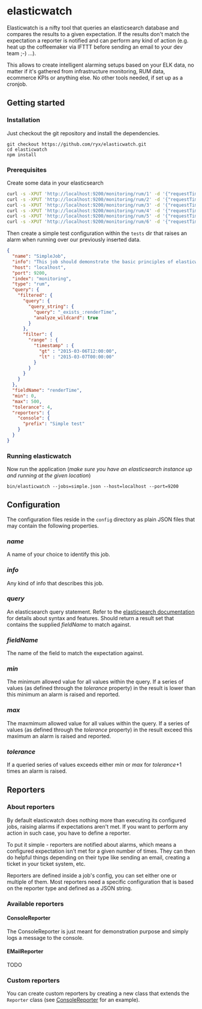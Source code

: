# elasticwatch

Elasticwatch is a nifty tool that queries an elasticsearch database and compares the results to a given expectation. If the results don't match the expectation a reporter is notified and can perform any kind of action (e.g. heat up the coffeemaker via IFTTT before sending an email to your dev team ;-) ...).

This allows to create intelligent alarming setups based on your ELK data, no matter if it's gathered from infrastructure monitoring, RUM data, ecommerce KPIs or anything else. No other tools needed, if set up as a cronjob.

## Getting started

### Installation
Just checkout the git repository and install the dependencies.
```
git checkout https://github.com/ryx/elasticwatch.git
cd elasticwatch
npm install
```

### Prerequisites
Create some data in your elasticsearch
```bash
curl -s -XPUT 'http://localhost:9200/monitoring/rum/1' -d '{"requestTime":43,"responseTime":224,"renderTime":568,"timestamp":"2015-03-06T11:47:34"}'
curl -s -XPUT 'http://localhost:9200/monitoring/rum/2' -d '{"requestTime":49,"responseTime":312,"renderTime":619,"timestamp":"2015-03-06T12:02:34"}'
curl -s -XPUT 'http://localhost:9200/monitoring/rum/3' -d '{"requestTime":41,"responseTime":275,"renderTime":597,"timestamp":"2015-03-06T12:17:34"}'
curl -s -XPUT 'http://localhost:9200/monitoring/rum/4' -d '{"requestTime":42,"responseTime":301,"renderTime":542,"timestamp":"2015-03-06T12:32:34"}'
curl -s -XPUT 'http://localhost:9200/monitoring/rum/5' -d '{"requestTime":48,"responseTime":308,"renderTime":604,"timestamp":"2015-03-06T12:47:34"}'
curl -s -XPUT 'http://localhost:9200/monitoring/rum/6' -d '{"requestTime":43,"responseTime":256,"renderTime":531,"timestamp":"2015-03-06T13:02:34"}'
```

Then create a simple test configuration within the `tests` dir that raises an alarm when running over our previously inserted data.
```json
{
  "name": "SimpleJob",
  "info": "This job should demonstrate the basic principles of elasticwatch",
  "host": "localhost",
  "port": 9200,
  "index": "monitoring",
  "type": "rum",
  "query": {
    "filtered": {
      "query": {
        "query_string": {
          "query": "_exists_:renderTime",
          "analyze_wildcard": true
        }
      },
      "filter": {
        "range" : {
          "timestamp" : {
            "gt" : "2015-03-06T12:00:00",
            "lt" : "2015-03-07T00:00:00"
          }
        }
      }
    }
  },
  "fieldName": "renderTime",
  "min": 0,
  "max": 500,
  "tolerance": 4,
  "reporters": {
    "console": {
      "prefix": "Simple test"
    }
  }
}
```

### Running elasticwatch
Now run the application (*make sure you have an elasticsearch instance up and running at the given location*)
```
bin/elasticwatch --jobs=simple.json --host=localhost --port=9200
```

## Configuration
The configuration files reside in the `config` directory as plain JSON files that may contain the following properties.

### *name*
A name of your choice to identify this job.

### *info*
Any kind of info that describes this job.

### *query*
An elasticsearch query statement. Refer to the [elasticsearch documentation](http://www.elasticsearch.org/guide/en/elasticsearch/reference/current) for details about syntax and features. Should return a result set that contains the supplied *fieldName* to match against.

### *fieldName*
The name of the field to match the expectation against.

### *min*
The minimum allowed value for all values within the query. If a series of values (as defined through the *tolerance* property) in the result is lower than this minimum an alarm is raised and reported.

### *max*
The maxmimum allowed value for all values within the query. If a series of values (as defined through the *tolerance* property) in the result exceed this maximum an alarm is raised and reported.

### *tolerance*
If a queried series of values exceeds either *min* or *max* for *tolerance*+1 times an alarm is raised.

## Reporters

### About reporters
By default elasticwatch does nothing more than executing its configured jobs, raising alarms if expectations aren't met. If you want to perform any action in such case, you have to define a reporter.

To put it simple - reporters are notified about alarms, which means a configured expectation isn't met for a given number of times. They can then do helpful things depending on their type like sending an email, creating a ticket in your ticket system, etc.

Reporters are defined inside a job's config, you can set either one or multiple of them. Most reporters need a specific configuration that is based on the reporter type and defined as a JSON string.

### Available reporters

#### ConsoleReporter
The ConsoleReporter is just meant for demonstration purpose and simply logs a message to the console.

#### EMailReporter
TODO

### Custom reporters
You can create custom reporters by creating a new class that extends the `Reporter` class (see [ConsoleReporter](reporters/ConsoleReporter.coffee) for an example).

